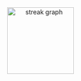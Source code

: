 <div align="center">
  <img src="https://streak-stats.demolab.com?user=PawelHry&locale=en&mode=daily&theme=dracula&hide_border=true&border_radius=5" height="150" alt="streak graph"  />
</div>

